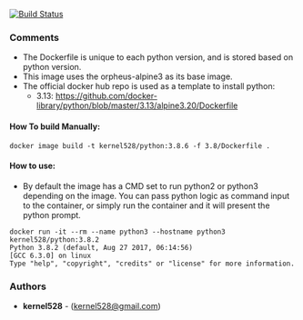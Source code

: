 [![Build Status](http://drone.kernelsanders.biz:8080/api/badges/kernel528/python-docker/status.svg)](http://drone.kernelsanders.biz:8080/kernel528/python-docker)

### Comments
* The Dockerfile is unique to each python version, and is stored based on python version.
* This image uses the orpheus-alpine3 as its base image.
* The official docker hub repo is used as a template to install python:  
  * 3.13: https://github.com/docker-library/python/blob/master/3.13/alpine3.20/Dockerfile

#### How To build Manually:
``docker image build -t kernel528/python:3.8.6 -f 3.8/Dockerfile .``

#### How to use:
* By default the image has a CMD set to run python2 or python3 depending on the image.  You can pass python logic as command input to the container, or simply run the container and it will present the python prompt.
```
docker run -it --rm --name python3 --hostname python3 kernel528/python:3.8.2
Python 3.8.2 (default, Aug 27 2017, 06:14:56)
[GCC 6.3.0] on linux
Type "help", "copyright", "credits" or "license" for more information.
```

### Authors
* **kernel528** - (kernel528@gmail.com)
